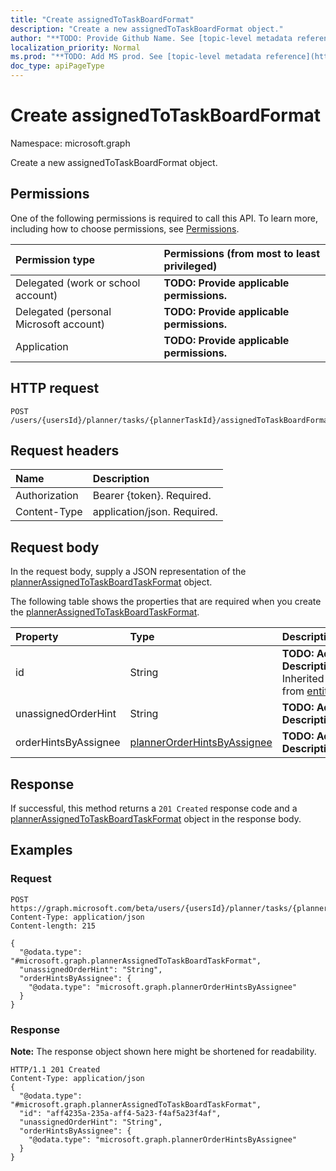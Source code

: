 ```yaml
---
title: "Create assignedToTaskBoardFormat"
description: "Create a new assignedToTaskBoardFormat object."
author: "**TODO: Provide Github Name. See [topic-level metadata reference](https://msgo.azurewebsites.net/add/document/guidelines/metadata.html#topic-level-metadata)**"
localization_priority: Normal
ms.prod: "**TODO: Add MS prod. See [topic-level metadata reference](https://msgo.azurewebsites.net/add/document/guidelines/metadata.html#topic-level-metadata)**"
doc_type: apiPageType
---
```


# Create assignedToTaskBoardFormat

Namespace: microsoft.graph

Create a new assignedToTaskBoardFormat object.

## Permissions
One of the following permissions is required to call this API. To learn more, including how to choose permissions, see [Permissions](/concepts/permissions-reference.md).

|Permission type|Permissions (from most to least privileged)|
|:---|:---|
|Delegated (work or school account)|**TODO: Provide applicable permissions.**|
|Delegated (personal Microsoft account)|**TODO: Provide applicable permissions.**|
|Application|**TODO: Provide applicable permissions.**|

## HTTP request

<!-- {
  "blockType": "ignored"
}
-->
``` http
POST /users/{usersId}/planner/tasks/{plannerTaskId}/assignedToTaskBoardFormat
```

## Request headers
|Name|Description|
|:---|:---|
|Authorization|Bearer {token}. Required.|
|Content-Type|application/json. Required.|

## Request body
In the request body, supply a JSON representation of the [plannerAssignedToTaskBoardTaskFormat](../resources/plannerassignedtotaskboardtaskformat.md) object.

The following table shows the properties that are required when you create the [plannerAssignedToTaskBoardTaskFormat](../resources/plannerassignedtotaskboardtaskformat.md).

|Property|Type|Description|
|:---|:---|:---|
|id|String|**TODO: Add Description** Inherited from [entity](../resources/entity.md)|
|unassignedOrderHint|String|**TODO: Add Description**|
|orderHintsByAssignee|[plannerOrderHintsByAssignee](../resources/plannerorderhintsbyassignee.md)|**TODO: Add Description**|



## Response

If successful, this method returns a `201 Created` response code and a [plannerAssignedToTaskBoardTaskFormat](../resources/plannerassignedtotaskboardtaskformat.md) object in the response body.

## Examples

### Request
<!-- {
  "blockType": "request",
  "name": "create_plannerassignedtotaskboardtaskformat_from_"
}
-->
``` http
POST https://graph.microsoft.com/beta/users/{usersId}/planner/tasks/{plannerTaskId}/assignedToTaskBoardFormat
Content-Type: application/json
Content-length: 215

{
  "@odata.type": "#microsoft.graph.plannerAssignedToTaskBoardTaskFormat",
  "unassignedOrderHint": "String",
  "orderHintsByAssignee": {
    "@odata.type": "microsoft.graph.plannerOrderHintsByAssignee"
  }
}
```

### Response
**Note:** The response object shown here might be shortened for readability.
<!-- {
  "blockType": "response",
  "truncated": true,
  "@odata.type": "microsoft.graph.plannerassignedtotaskboardtaskformat"
}
-->
``` http
HTTP/1.1 201 Created
Content-Type: application/json
{
  "@odata.type": "#microsoft.graph.plannerAssignedToTaskBoardTaskFormat",
  "id": "aff4235a-235a-aff4-5a23-f4af5a23f4af",
  "unassignedOrderHint": "String",
  "orderHintsByAssignee": {
    "@odata.type": "microsoft.graph.plannerOrderHintsByAssignee"
  }
}
```

